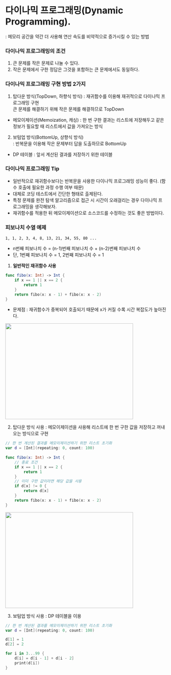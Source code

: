 # 다이나믹 프로그래밍(Dynamic Programming).  
 : 메모리 공간을 약간 더 사용해 연산 속도를 비약적으로 증가시킬 수 있는 방법   
### 다이나믹 프로그래밍의 조건
1) 큰 문제를 작은 문제로 나눌 수 있다.   
2) 작은 문제에서 구한 정답은 그것을 포함하는 큰 문제에서도 동일하다.   
### 다이나믹 프로그래밍 구현 방법 2가지
1) 탑다운 방식(TopDown, 하향식 방식)
  : 재귀함수를 이용해 재귀적으로 다이나믹 프로그래밍 구현   
    큰 문제를 해결하기 위해 작은 문제를 해결하므로 TopDown
 * 메모이제이션(Memoization, 캐싱) : 한 번 구한 결과는 리스트에 저장해두고 같은 정보가 필요할 때 리스트에서 값을 가져오는 방식   
2) 보텀업 방식(BottomUp, 상향식 방식)   
  : 반복문을 이용해 작은 문제부터 답을 도출하므로 BottomUp   
 * DP 테이블 : 앞서 계산된 결과를 저장하기 위한 테이블   
  
### 다이나믹 프로그래밍 Tip
 - 일반적으로 재귀함수보다는 반복문을 사용한 다이나믹 프로그래밍 성능이 좋다. (함수 호출에 필요한 과정 수행 여부 때문)     
 - 대체로 코딩 테스트에서 간단한 형태로 출제된다.   
 - 특정 문제를 완전 탐색 알고리즘으로 접근 시 시간이 오래걸리는 경우 다이나믹 프로그래밍을 생각해보자.
 - 재귀함수를 적용한 뒤 메모이제이션으로 소스코드를 수정하는 것도 좋은 방법이다.
### 피보나치 수열 예제
```1, 1, 2, 3, 4, 8, 13, 21, 34, 55, 80 ...```
* n번째 피보나치 수 = (n-1)번째 피보나치 수 + (n-2)번째 피보나치 수
* 단, 1번째 피보나치 수 = 1, 2번째 피보나치 수 = 1

1. **일반적인 재귀함수 사용**
```swift
func fibo(x: Int) -> Int {
    if x == 1 || x == 2 {
        return 1
    }
    return fibo(x: x - 1) + fibo(x: x - 2)
}
```
* 문제점 : 재귀함수가 중복되어 호출되기 때문에 x가 커질 수록 시간 복잡도가 높아진다.
<img src="https://user-images.githubusercontent.com/46108770/137095312-a7f5b8b1-cfb9-4800-ba79-48a7624f6a81.png" width="400" height="300"/>

2. 탑다운 방식 사용
 : 메모이제이션을 사용해 리스트에 한 번 구한 값을 저장하고 꺼내오는 방식으로 구현
```swift
// 한 번 계산된 결과를 메모이제이션하기 위한 리스트 초기화
var d = [Int](repeating: 0, count: 100)
 
func fibo(x: Int) -> Int {
    // 종료 조건
    if x == 1 || x == 2 {
        return 1
    }
    // 이미 구한 값이라면 해당 값을 사용
    if d[x] != 0 {
        return d[x]
    }
    return fibo(x: x - 1) + fibo(x: x - 2)
}
```
<img src="https://user-images.githubusercontent.com/46108770/137098485-73314784-709f-4227-854e-e802d13d0445.png" width="400" height="300"/>

3. 보텀업 방식 사용
 : DP 테이블을 이용
```swift
// 한 번 계산된 결과를 메모이제이션하기 위한 리스트 초기화
var d = [Int](repeating: 0, count: 100)

d[1] = 1
d[2] = 2

for i in 3...99 {
    d[i] = d[i - 1] + d[i - 2]
    print(d[i])
}
```



